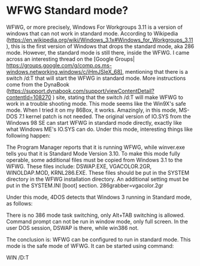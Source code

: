 # WFWG Standard mode?
WFWG, or more precisely, Windows For Workgroups 3.11 is a version of windows that can not work in standard mode. According to Wikipedia (https://en.wikipedia.org/wiki/Windows_3.1x#Windows_for_Workgroups_3.11 ), this is the first version of Windows that drops the standard mode, aka 286 mode. However, the standard mode is still there, inside the WFWG. 
I came across an interesting thread on the [Google Groups| https://groups.google.com/g/comp.os.ms-windows.networking.windows/c/iHmJSleX_68], mentioning that there is a switch /d:T that will start the WFWG in standard mode.
More instructions come from the DynaBook (https://support.dynabook.com/support/viewContentDetail?contentId=108270 ) site, stating that the switch /d:T will make WFWG to work in a trouble shooting mode. This mode seems like the Win9X's safe mode.
When I tried it on my 86Box, it works. Amazingly, in this mode, MS-DOS 7.1 kernel patch is not needed. The original version of IO.SYS from the Windows 98 SE can start WFWG in standard mode directly, exactly like what Windows ME's IO.SYS can do.
Under this mode, interesting things like following happen:
 
The Program Manager reports that it is running WFWG, while winver.exe tells you that it is Standard Mode Version 3.10.
To make this mode fully operable, some additional files must be copied from Windows 3.1 to the WFWG.
These files include: DSWAP.EXE, VGACOLOR.2GR, WINOLDAP.MOD, KRNL286.EXE. These files should be put in the SYSTEM directory in the WFWG installation directory. An additional setting must be put in the SYSTEM.INI [boot] section. 
286grabber=vgacolor.2gr

Under this mode, 4DOS detects that Windows 3 running in Standard mode, as follows:
 

There is no 386 mode task switching, only Alt+TAB switching is allowed. Command prompt can not be run in window mode, only full screen. In the user DOS session, DSWAP is there, while win386 not.

 

The conclusion is: WFWG can be configured to run in standard mode. This mode is the safe mode of WFWG. It can be started using command: 

WIN /D:T
